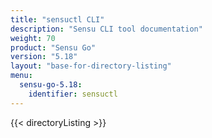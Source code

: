```yaml
---
title: "sensuctl CLI"
description: "Sensu CLI tool documentation"
weight: 70
product: "Sensu Go"
version: "5.18"
layout: "base-for-directory-listing"
menu:
  sensu-go-5.18:
    identifier: sensuctl
---
```


{{< directoryListing >}}
